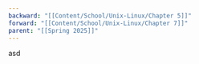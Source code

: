```yaml
---
backward: "[[Content/School/Unix-Linux/Chapter 5]]"
forward: "[[Content/School/Unix-Linux/Chapter 7]]"
parent: "[[Spring 2025]]"
---
```

asd